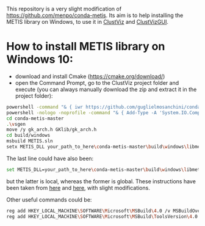 This repository is a very slight modification of https://github.com/menpo/conda-metis.
Its aim is to help installing the METIS library on Windows, to use it in [ClustViz](https://github.com/guglielmosanchini/ClustViz) 
and [ClustVizGUI](https://github.com/guglielmosanchini/ClustVizGUI).

# How to install METIS library on Windows 10:

- download and install Cmake (https://cmake.org/download/)
- open the Command Prompt, go to the ClustViz project folder and execute (you can always manually download the zip and extract it in the project folder):
```bash
powershell -command "& { iwr https://github.com/guglielmosanchini/conda-metis/archive/master.zip -OutFile conda-metis-master.zip }"
powershell -nologo -noprofile -command "& { Add-Type -A 'System.IO.Compression.FileSystem'; [IO.Compression.ZipFile]::ExtractToDirectory('conda-metis-master.zip', '.'); }"
cd conda-metis-master
.\vsgen
move /y gk_arch.h GKlib/gk_arch.h
cd build/windows
msbuild METIS.sln
setx METIS_DLL your_path_to_here\conda-metis-master\build\windows\libmetis\Release\metis.dll
```
The last line could have also been:
```bash
set METIS_DLL=your_path_to_here\conda-metis-master\build\windows\libmetis\Release\metis.dll
```
but the latter is local, whereas the former is global.
These instructions have been taken from [here](https://stackoverflow.com/questions/54458470/install-metis-library-for-python3-on-windows7?noredirect=1&lq=1)
and [here](https://stackoverflow.com/questions/50675790/how-to-install-metis-package-in-python-on-windows), with slight modifications.

Other useful commands could be:
```bash
reg add HKEY_LOCAL_MACHINE\SOFTWARE\Microsoft\MSBuild\4.0 /v MSBuildOverrideTasksPath /d "C:\Program Files (x86)\Microsoft Visual Studio\2017\BuildTools\MSBuild\15.0\Bin" /f
reg add HKEY_LOCAL_MACHINE\SOFTWARE\Microsoft\MSBuild\ToolsVersion\4.0 /v MSBuildToolPath /d "C:\Program Files (x86)\Microsoft Visual Studio\2017\BuildTools\MSBuild\15.0\Bin" /f
```



